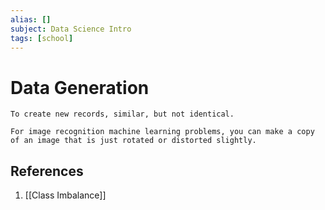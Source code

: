 ```yaml
---
alias: []
subject: Data Science Intro
tags: [school]
---
```

# Data Generation

```ad-note
To create new records, similar, but not identical.
```

```ad-example
For image recognition machine learning problems, you can make a copy of an image that is just rotated or distorted slightly.
```
## References
1. [[Class Imbalance]]